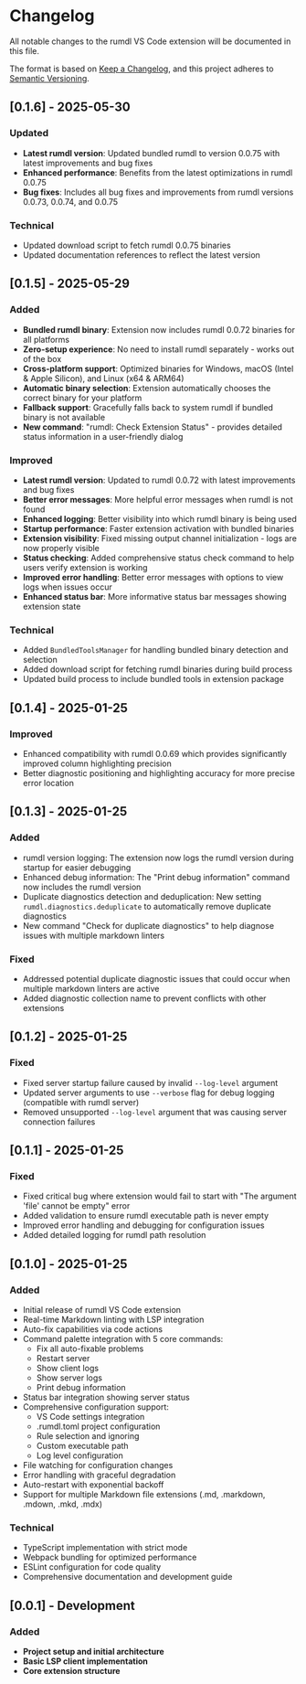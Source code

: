 # Changelog

All notable changes to the rumdl VS Code extension will be documented in this file.

The format is based on [Keep a Changelog](https://keepachangelog.com/en/1.0.0/),
and this project adheres to [Semantic Versioning](https://semver.org/spec/v2.0.0.html).

## [0.1.6] - 2025-05-30

### Updated
- **Latest rumdl version**: Updated bundled rumdl to version 0.0.75 with latest improvements and bug fixes
- **Enhanced performance**: Benefits from the latest optimizations in rumdl 0.0.75
- **Bug fixes**: Includes all bug fixes and improvements from rumdl versions 0.0.73, 0.0.74, and 0.0.75

### Technical
- Updated download script to fetch rumdl 0.0.75 binaries
- Updated documentation references to reflect the latest version

## [0.1.5] - 2025-05-29

### Added
- **Bundled rumdl binary**: Extension now includes rumdl 0.0.72 binaries for all platforms
- **Zero-setup experience**: No need to install rumdl separately - works out of the box
- **Cross-platform support**: Optimized binaries for Windows, macOS (Intel & Apple Silicon), and Linux (x64 & ARM64)
- **Automatic binary selection**: Extension automatically chooses the correct binary for your platform
- **Fallback support**: Gracefully falls back to system rumdl if bundled binary is not available
- **New command**: "rumdl: Check Extension Status" - provides detailed status information in a user-friendly dialog

### Improved
- **Latest rumdl version**: Updated to rumdl 0.0.72 with latest improvements and bug fixes
- **Better error messages**: More helpful error messages when rumdl is not found
- **Enhanced logging**: Better visibility into which rumdl binary is being used
- **Startup performance**: Faster extension activation with bundled binaries
- **Extension visibility**: Fixed missing output channel initialization - logs are now properly visible
- **Status checking**: Added comprehensive status check command to help users verify extension is working
- **Improved error handling**: Better error messages with options to view logs when issues occur
- **Enhanced status bar**: More informative status bar messages showing extension state

### Technical
- Added `BundledToolsManager` for handling bundled binary detection and selection
- Added download script for fetching rumdl binaries during build process
- Updated build process to include bundled tools in extension package

## [0.1.4] - 2025-01-25

### Improved
- Enhanced compatibility with rumdl 0.0.69 which provides significantly improved column highlighting precision
- Better diagnostic positioning and highlighting accuracy for more precise error location

## [0.1.3] - 2025-01-25

### Added
- rumdl version logging: The extension now logs the rumdl version during startup for easier debugging
- Enhanced debug information: The "Print debug information" command now includes the rumdl version
- Duplicate diagnostics detection and deduplication: New setting `rumdl.diagnostics.deduplicate` to automatically remove duplicate diagnostics
- New command "Check for duplicate diagnostics" to help diagnose issues with multiple markdown linters

### Fixed
- Addressed potential duplicate diagnostic issues that could occur when multiple markdown linters are active
- Added diagnostic collection name to prevent conflicts with other extensions

## [0.1.2] - 2025-01-25

### Fixed
- Fixed server startup failure caused by invalid `--log-level` argument
- Updated server arguments to use `--verbose` flag for debug logging (compatible with rumdl server)
- Removed unsupported `--log-level` argument that was causing server connection failures

## [0.1.1] - 2025-01-25

### Fixed
- Fixed critical bug where extension would fail to start with "The argument 'file' cannot be empty" error
- Added validation to ensure rumdl executable path is never empty
- Improved error handling and debugging for configuration issues
- Added detailed logging for rumdl path resolution

## [0.1.0] - 2025-01-25

### Added
- Initial release of rumdl VS Code extension
- Real-time Markdown linting with LSP integration
- Auto-fix capabilities via code actions
- Command palette integration with 5 core commands:
  - Fix all auto-fixable problems
  - Restart server
  - Show client logs
  - Show server logs
  - Print debug information
- Status bar integration showing server status
- Comprehensive configuration support:
  - VS Code settings integration
  - .rumdl.toml project configuration
  - Rule selection and ignoring
  - Custom executable path
  - Log level configuration
- File watching for configuration changes
- Error handling with graceful degradation
- Auto-restart with exponential backoff
- Support for multiple Markdown file extensions (.md, .markdown, .mdown, .mkd, .mdx)

### Technical
- TypeScript implementation with strict mode
- Webpack bundling for optimized performance
- ESLint configuration for code quality
- Comprehensive documentation and development guide

## [0.0.1] - Development

### Added
- **Project setup and initial architecture**
- **Basic LSP client implementation**
- **Core extension structure**